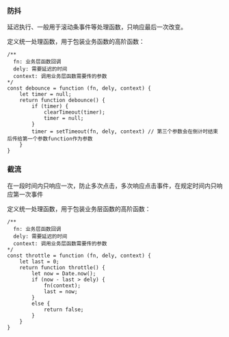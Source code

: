 ### 防抖

延迟执行、一般用于滚动条事件等处理函数，只响应最后一次改变。

定义统一处理函数，用于包装业务函数的高阶函数：

```
/**
  fn: 业务层函数回调
  dely: 需要延迟的时间
  context: 调用业务层函数需要传的参数
*/
const debounce = function (fn, dely, context) {
	let timer = null;
	return function debounce() {
		if (timer) {
			clearTimeout(timer);
			timer = null;
		}
		timer = setTimeout(fn, dely, context) // 第三个参数会在倒计时结束后传给第一个参数function作为参数
	}
}
```

### 截流

在一段时间内只响应一次，防止多次点击，多次响应点击事件，在规定时间内只响应第一次事件

定义统一处理函数，用于包装业务层函数的高阶函数：

```
/**
  fn: 业务层函数回调
  dely: 需要延迟的时间
  context: 调用业务层函数需要传的参数
*/
const throttle = function (fn, dely, context) {
	let last = 0;
	return function throttle() {
		let now = Date.now();
		if (now - last > dely) {
			fn(context);
			last = now;
		}
		else {
			return false;
		}
	}
}
```
